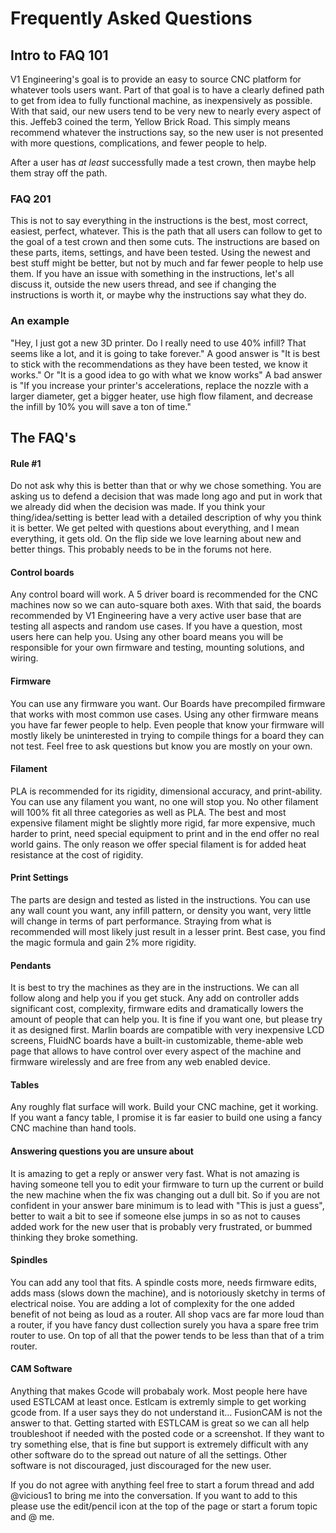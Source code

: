 # Frequently Asked Questions

## Intro to FAQ 101

V1 Engineering's goal is to provide an easy to source CNC platform for whatever tools users want. Part of that goal is to have a clearly defined path to get from idea to fully functional machine, as inexpensively as possible. With that said, our new users tend to be very new to nearly every aspect of this. Jeffeb3 coined the term, Yellow Brick Road. This simply means recommend whatever the instructions say, so the new user is not presented with more questions, complications, and fewer people to help.

After a user has *at least* successfully made a test crown, then maybe help them stray off the path.

### FAQ 201

This is not to say everything in the instructions is the best, most correct, easiest, perfect, whatever. This is the path that all users can follow to get to the goal of a test crown and then some cuts. The instructions are based on these parts, items, settings, and have been tested. Using the newest and best stuff might be better, but not by much and far fewer people to help use them. If you have an issue with something in the instructions, let's all discuss it, outside the new users thread, and see if changing the instructions is worth it, or maybe why the instructions say what they do.

### An example

"Hey, I just got a new 3D printer. Do I really need to use 40% infill? That seems like a lot, and it is going to take forever."
A good answer is "It is best to stick with the recommendations as they have been tested, we know it works." Or "It is a good idea to go with what we know works"
A bad answer is "If you increase your printer's accelerations, replace the nozzle with a larger diameter, get a bigger heater, use high flow filament, and decrease the infill by 10% you will save a ton of time."

## The FAQ's

#### Rule #1 
Do not ask why this is better than that or why we chose something. You are asking us to defend a decision that was made long ago and put in work that we already did when the decision was made. If you think your thing/idea/setting is better lead with a detailed description of why you think it is better. We get pelted with questions about everything, and I mean everything, it gets old. On the flip side we love learning about new and better things. This probably needs to be in the forums not here.

#### Control boards
Any control board will work. A 5 driver board is recommended for the CNC machines now so we can auto-square both axes. With that said, the boards recommended by V1 Engineering have a very active user base that are testing all aspects and random use cases. If you have a question, most users here can help you. Using any other board means you will be responsible for your own firmware and testing, mounting solutions, and wiring.

#### Firmware
You can use any firmware you want. Our Boards have precompiled firmware that works with most common use cases. Using any other firmware means you have far fewer people to help. Even people that know your firmware will mostly likely be uninterested in trying to compile things for a board they can not test. Feel free to ask questions but know you are mostly on your own.

#### Filament
PLA is recommended for its rigidity, dimensional accuracy, and print-ability. You can use any filament you want, no one will stop you. No other filament will 100% fit all three categories as well as PLA. The best and most expensive filament might be slightly more rigid, far more expensive, much harder to print, need special equipment to print and in the end offer no real world gains. The only reason we offer special filament is for added heat resistance at the cost of rigidity.

#### Print Settings
The parts are design and tested as listed in the instructions. You can use any wall count you want, any infill pattern, or density you want, very little will change in terms of part performance. Straying from what is recommended will most likely just result in a lesser print. Best case, you find the magic formula and gain 2% more rigidity.

#### Pendants 
It is best to try the machines as they are in the instructions. We can all follow along and help you if you get stuck. Any add on controller adds significant cost, complexity, firmware edits and dramatically lowers the amount of people that can help you. It is fine if you want one, but please try it as designed first. Marlin boards are compatible with very inexpensive LCD screens, FluidNC boards have a built-in customizable, theme-able web page that allows to have control over every aspect of the machine and firmware wirelessly and are free from any web enabled device.

#### Tables
Any roughly flat surface will work. Build your CNC machine, get it working. If you want a fancy table, I promise it is far easier to build one using a fancy CNC machine than hand tools.

#### Answering questions you are unsure about
It is amazing to get a reply or answer very fast. What is not amazing is having someone tell you to edit your firmware to turn up the current or build the new machine when the fix was changing out a dull bit. So if you are not confident in your answer bare minimum is to lead with "This is just a guess", better to wait a bit to see if someone else jumps in so as not to causes added work for the new user that is probably very frustrated, or bummed thinking they broke something.

#### Spindles
You can add any tool that fits. A spindle costs more, needs firmware edits, adds mass (slows down the machine), and is notoriously sketchy in terms of electrical noise. You are adding a lot of complexity for the one added benefit of not being as loud as a router. All shop vacs are far more loud than a router, if you have fancy dust collection surely you hava a spare free trim router to use. On top of all that the power tends to be less than that of a trim router.

#### CAM Software
Anything that makes Gcode will probabaly work. Most people here have used ESTLCAM at least once. Estlcam is extremly simple to get working gcode from. If a user says they do not understand it... FusionCAM is not the answer to that. Getting started with ESTLCAM is great so we can all help troubleshoot if needed with the posted code or a screenshot. If they want to try something else, that is fine but support is extremely difficult with any other software do to the spread out nature of all the settings. Other software is not discouraged, just discouraged for the new user.


If you do not agree with anything feel free to start a forum thread and add @vicious1 to bring me into the conversation. If you want to add to this please use the edit/pencil icon at the top of the page or start a forum topic and @ me.
